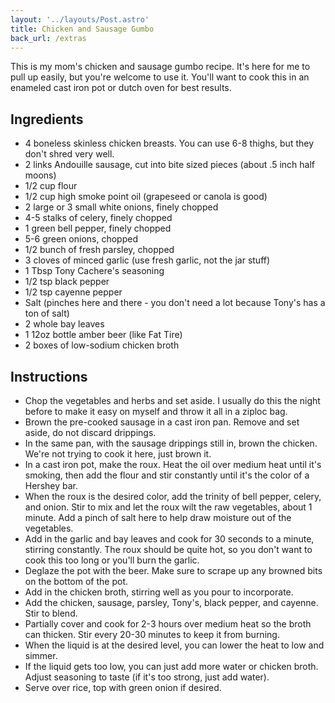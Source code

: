 ```yaml
---
layout: '../layouts/Post.astro'
title: Chicken and Sausage Gumbo
back_url: /extras
---
```


This is my mom's chicken and sausage gumbo recipe. It's here for me to pull up easily, but you're welcome to use it. You'll want to cook this in an enameled cast iron pot or dutch oven for best results.

## Ingredients

- 4 boneless skinless chicken breasts. You can use 6-8 thighs, but they don't shred very well.
- 2 links Andouille sausage, cut into bite sized pieces (about .5 inch half moons)
- 1/2 cup flour
- 1/2 cup high smoke point oil (grapeseed or canola is good)
- 2 large or 3 small white onions, finely chopped
- 4-5 stalks of celery, finely chopped
- 1 green bell pepper, finely chopped
- 5-6 green onions, chopped
- 1/2 bunch of fresh parsley, chopped
- 3 cloves of minced garlic (use fresh garlic, not the jar stuff)
- 1 Tbsp Tony Cachere's seasoning
- 1/2 tsp black pepper
- 1/2 tsp cayenne pepper
- Salt (pinches here and there - you don't need a lot because Tony's has a ton of salt)
- 2 whole bay leaves
- 1 12oz bottle amber beer (like Fat Tire)
- 2 boxes of low-sodium chicken broth

## Instructions

- Chop the vegetables and herbs and set aside. I usually do this the night before to make it easy on myself and throw it all in a ziploc bag.
- Brown the pre-cooked sausage in a cast iron pan. Remove and set aside, do not discard drippings.
- In the same pan, with the sausage drippings still in, brown the chicken. We're not trying to cook it here, just brown it.
- In a cast iron pot, make the roux. Heat the oil over medium heat until it's smoking, then add the flour and stir constantly until it's the color of a Hershey bar.
- When the roux is the desired color, add the trinity of bell pepper, celery, and onion. Stir to mix and let the roux wilt the raw vegetables, about 1 minute. Add a pinch of salt here to help draw moisture out of the vegetables.
- Add in the garlic and bay leaves and cook for 30 seconds to a minute, stirring constantly. The roux should be quite hot, so you don't want to cook this too long or you'll burn the garlic.
- Deglaze the pot with the beer. Make sure to scrape up any browned bits on the bottom of the pot.
- Add in the chicken broth, stirring well as you pour to incorporate.
- Add the chicken, sausage, parsley, Tony's, black pepper, and cayenne. Stir to blend.
- Partially cover and cook for 2-3 hours over medium heat so the broth can thicken. Stir every 20-30 minutes to keep it from burning.
- When the liquid is at the desired level, you can lower the heat to low and simmer.
- If the liquid gets too low, you can just add more water or chicken broth. Adjust seasoning to taste (if it's too strong, just add water).
- Serve over rice, top with green onion if desired.
